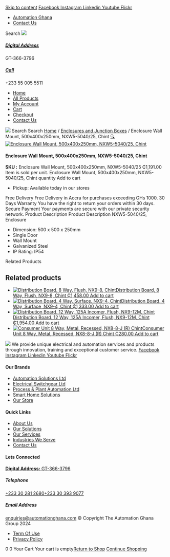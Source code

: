 [Skip to content](https://store.automationghana.com/product/enclosure-nxw5-5040-25-chint/#content)
[ Facebook ](https://www.facebook.com/automationgh/) [ Instagram ](https://www.instagram.com/automationgh/) [ Linkedin ](https://www.linkedin.com/company/the-automation-ghana-limited/) [ Youtube ](https://www.youtube.com/channel/UCurrRDUSm5oIW39VXjn1u0w) [ Flickr ](https://www.flickr.com/photos/181794037@N07/)
  * [ Automation Ghana ](https://automationghana.com)
  * [ Contact Us ](https://store.automationghana.com/contact/)


Search
[ ![](https://store.automationghana.com/wp-content/uploads/2024/04/Website-TAGG-Logo-BLUE.png) ](https://store.automationghana.com/)
[ ](https://maps.app.goo.gl/m4xeaagWCNbLk4jM6)
#####  [ Digital Address ](https://maps.app.goo.gl/m4xeaagWCNbLk4jM6)
GT-366-3796 
[ ](tel:+233550055511)
#####  [ Call ](tel:+233550055511)
+233 55 005 5511 
  * [Home](https://store.automationghana.com/)
  * [All Products](https://store.automationghana.com/shop/)
  * [My Account](https://store.automationghana.com/my-account/)
  * [Cart](https://store.automationghana.com/cart/)
  * [Checkout](https://store.automationghana.com/checkout/)
  * [Contact Us](https://store.automationghana.com/contact/)


[![](https://store.automationghana.com/wp-content/uploads/2024/04/AutomationGhana_logo_white.png)](https://store.automationghana.com)
Search
Search
[Home](https://store.automationghana.com) / [Enclosures and Junction Boxes](https://store.automationghana.com/product-category/enclosures-and-junction-boxes/) / Enclosure Wall Mount, 500x400x250mm, NXW5-5040/25, Chint
[🔍](https://store.automationghana.com/product/enclosure-nxw5-5040-25-chint/)
[![Enclosure Wall Mount, 500x400x250mm, NXW5-5040/25, Chint](https://store.automationghana.com/wp-content/uploads/2020/04/NXW5-ENCLOSURES.png)](https://store.automationghana.com/wp-content/uploads/2020/04/NXW5-ENCLOSURES.png)
####  Enclosure Wall Mount, 500x400x250mm, NXW5-5040/25, Chint 
**SKU :** Enclosure Wall Mount, 500x400x250mm, NXW5-5040/25 
₵1,191.00
Item is sold per unit.
Enclosure Wall Mount, 500x400x250mm, NXW5-5040/25, Chint quantity
Add to cart
  * Pickup: Available today in our stores


Free Delivery 
Free Delivery in Accra for purchases exceeding GHs 1000. 
30 Days Warranty 
You have the right to return your orders within 30 days. 
Secure Payment 
Your payments are secure with our private security network. 
Product Description
Product Description
NXW5-5040/25, Enclosure 
  * Dimension: 500 x 500 x 250mm
  * Single Door
  * Wall Mount
  * Galvanized Steel
  * IP Rating: IP54


Related Products 
## Related products
  * [![Distribution Board, 8 Way, Flush, NX9-8, Chint](https://store.automationghana.com/wp-content/uploads/2020/04/NX9-8-Flush-Chint-300x300.jpg)Distribution Board, 8 Way, Flush, NX9-8, Chint ₵1,458.00 ](https://store.automationghana.com/product/dist-board-nx9-8-flush-chint/)
[Add to cart](https://store.automationghana.com/product/enclosure-nxw5-5040-25-chint/?add-to-cart=1708)
  * [![Distribution Board, 4 Way, Surface, NX9-4, Chint](https://store.automationghana.com/wp-content/uploads/2020/04/NX9-8-Flush-Chint-300x300.jpg)Distribution Board, 4 Way, Surface, NX9-4, Chint ₵1,333.00 ](https://store.automationghana.com/product/dist-board-nx9-4-surface-chint/)
[Add to cart](https://store.automationghana.com/product/enclosure-nxw5-5040-25-chint/?add-to-cart=1704)
  * [![Distribution Board, 12 Way, 125A Incomer, Flush, NX9-12M, Chint](https://store.automationghana.com/wp-content/uploads/2020/04/NX9-8M-Surface-Chint.jpg)Distribution Board, 12 Way, 125A Incomer, Flush, NX9-12M, Chint ₵1,954.00 ](https://store.automationghana.com/product/dist-board-nx9-12m-flush-nm8-125-chint/)
[Add to cart](https://store.automationghana.com/product/enclosure-nxw5-5040-25-chint/?add-to-cart=1699)
  * [![Consumer Unit 8 Way, Metal, Recessed, NX8-8-J \(R\) Chint](https://store.automationghana.com/wp-content/uploads/2020/04/NX8-8-J-R-300x300.png)Consumer Unit 8 Way, Metal, Recessed, NX8-8-J (R) Chint ₵280.00 ](https://store.automationghana.com/product/consumer-unit-nx8-8-j-r-chint/)
[Add to cart](https://store.automationghana.com/product/enclosure-nxw5-5040-25-chint/?add-to-cart=1647)


![](https://store.automationghana.com/wp-content/uploads/2024/04/AutomationGhana_logo_white.png)
We provide unique electrical and automation services and products through innovation, training and exceptional customer service.
[ Facebook ](https://www.facebook.com/automationgh/) [ Instagram ](https://www.instagram.com/automationgh/) [ Linkedin ](https://www.linkedin.com/company/the-automation-ghana-limited/) [ Youtube ](https://www.youtube.com/channel/UCurrRDUSm5oIW39VXjn1u0w) [ Flickr ](https://www.flickr.com/photos/181794037@N07/)
#### Our Brands
  * [ Automation Solutions Ltd ](https://store.automationghana.com/product/enclosure-nxw5-5040-25-chint/)
  * [ Electrical Switchgear Ltd ](https://store.automationghana.com/product/enclosure-nxw5-5040-25-chint/)
  * [ Process & Plant Automation Ltd ](https://store.automationghana.com/product/enclosure-nxw5-5040-25-chint/)
  * [ Smart Home Solutions ](https://store.automationghana.com/product/enclosure-nxw5-5040-25-chint/)
  * [ Our Store ](https://store.automationghana.com/product/enclosure-nxw5-5040-25-chint/)


#### Quick Links
  * [ About Us ](https://store.automationghana.com/product/enclosure-nxw5-5040-25-chint/)
  * [ Our Solutions ](https://store.automationghana.com/product/enclosure-nxw5-5040-25-chint/)
  * [ Our Services ](https://store.automationghana.com/product/enclosure-nxw5-5040-25-chint/)
  * [ Industries We Serve ](https://store.automationghana.com/product/enclosure-nxw5-5040-25-chint/)
  * [ Contact Us ](https://store.automationghana.com/product/enclosure-nxw5-5040-25-chint/)


#### Lets Connected
[**Digital Address:** GT-366-3796](https://maps.app.goo.gl/m4xeaagWCNbLk4jM6)
#####  Telephone 
[ +233 30 281 2680](tel:+233302812680)[+233 30 393 9077](https://store.automationghana.com/product/enclosure-nxw5-5040-25-chint/+233303939077)
#####  Email Address 
enquiries@automationghana.com 
© Copyright The Automation Ghana Group 2024
  * [ Term Of Use ](https://store.automationghana.com/product/enclosure-nxw5-5040-25-chint/)
  * [ Privacy Policy ](https://store.automationghana.com/product/enclosure-nxw5-5040-25-chint/)


0
0
Your Cart
Your cart is empty[Return to Shop](https://store.automationghana.com/shop/)
[Continue Shopping](https://store.automationghana.com/product/enclosure-nxw5-5040-25-chint/)
